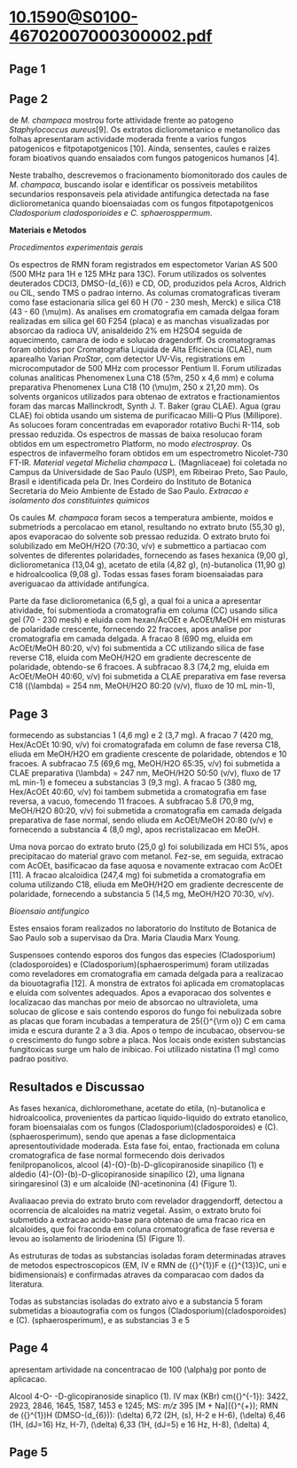 # 10.1590@S0100-46702007000300002.pdf

## Page 1



## Page 2

de _M. champaca_ mostrou forte attividade frente ao patogeno _Staphylococcus aureus_[9]. Os extratos dicliorometanico e metanolico das folhas apresentaram actividade moderada frente a varios fungos patogenicos e fitpotapotgenicos [10]. Ainda, sensentes, caules e raizes foram bioativos quando ensaiados com fungos patogenicos humanos [4].

Neste trabalho, descrevemos o fracionamento biomonitorado dos caules de _M. champaca_, buscando isolar e identificar os possiveis metabilitos secundarios responsaveis pela atividade antifungica detectada na fase dicliorometanica quando bioensaiadas com os fungos fitpotapotgenicos _Cladosporium cladosporioides e C. sphaerosppermum_.

**Materiais e Metodos**

_Procedimentos experimentais gerais_

Os espectros de RMN foram registrados em espectometor Varian AS 500 (500 MHz para 1H e 125 MHz para 13C). Forum utilizados os solventes deuterados CDCl3, DMSO-\(d_{6}\) e CD, OD, produzidos pela Acros, Aldrich ou CIL, sendo TMS o padrao interno. As columas cromatograficas tiveram como fase estacionaria silica gel 60 H (70 - 230 mesh, Merck) e silica C18 (43 - 60 \(\mu\)m). As analises em cromatografia em camada delgaa foram realizadas em silica gel 60 F254 (placa) e as manchas visualizadas por absorcao da radioca UV, anisaldeido 2% em H2SO4 seguida de aquecimento, camara de iodo e solucao dragendorff. Os cromatogramas foram obtidos por Cromatografia Liquida de Alta Eficiencia (CLAE), num aparealho Varian _ProStar_, com detector UV-Vis, registrations em microcomputador de 500 MHz com processor Pentium II. Forum utilizadas colunas analiticas Phenomenex Luna C18 (5?m, 250 x 4,6 mm) e columa preparativa Phenomenex Luna C18 (10 \(\mu\)m, 250 x 21,20 mm). Os solvents organicos utilizados para obtenao de extratos e fractionamientos foram das marcas Mallinckrodt, Synth J. T. Baker (grau CLAE). Agua (grau CLAE) foi obtida usando um sistema de purificacao Milli-Q Plus (Millipore). As solucoes foram concentradas em evaporador rotativo Buchi R-114, sob pressao reduzida. Os espectros de massas de baixa resolucao foram obtidos em um espectrometro Platform, no modo _electrospray_. Os espectros de infavermelho foram obtidos em um espectrometro Nicolet-730 FT-IR. _Material vegetal Michelia champaca_ L. (Magnliaceae) foi coletada no Campus da Universidade de Sao Paulo (USP), em Ribeirao Preto, Sao Paulo, Brasil e identificada pela Dr. Ines Cordeiro do Instituto de Botanica Secretaria do Meio Ambiente de Estado de Sao Paulo. _Extracao e isolamento dos constituintes quimicos_

Os caules _M. champaca_ foram secos a temperatura ambiente, moidos e submetriods a percolacao em etanol, resultando no extrato bruto (55,30 g), apos evaporacao do solvente sob pressao reduzida. O extrato bruto foi solubilizado em MeOH/H2O (70:30, v/v) e submettico a partiacao com solventes de diferentes polaridades, fornecendo as fases hexanica (9,00 g), dicliorometanica (13,04 g), acetato de etila (4,82 g), \(n\)-butanolica (11,90 g) e hidroalcoolica (9,08 g). Todas essas fases foram bioensaiadas para averiguacao da attividade antifungica.

Parte da fase dicliorometanica (6,5 g), a qual foi a unica a apresentar atividade, foi submentioda a cromatografia em columa (CC) usando silica gel (70 - 230 mesh) e eluida com hexan/AcOEt e AcOEt/MeOH em misturas de polaridade crescente, fornecendo 22 fracoes, apos analise por cromatografia em camada delgada. A fracao 8 (690 mg, eluida em AcOEt/MeOH 80:20, v/v) foi submentida a CC utilizando silica de fase reverse C18, eluida com MeOH/H2O em gradiente decrescente de polaridade, obtendo-se 6 fracoes. A subfracao 8.3 (74,2 mg, eluida em AcOEt/MeOH 40:60, v/v) foi submetida a CLAE preparativa em fase reversa C18 (\(\lambda\) = 254 nm, MeOH/H2O 80:20 (v/v), fluxo de 10 mL min-1),

## Page 3

formecendo as substancias 1 (4,6 mg) e 2 (3,7 mg). A fracao 7 (420 mg, Hex/AcOEt 10:90, v/v) foi cromatografada em column de fase reversa C18, eliuda em MeOH/H2O em gradiente crescente de polaridade, obtendos e 10 fracoes. A subfracao 7.5 (69,6 mg, MeOH/H2O 65:35, v/v) foi submetida a CLAE preparativa \(\lambda\) = 247 nm, MeOH/H2O 50:50 (v/v), fluxo de 17 mL min-1) e fomeceu a substancias 3 (9,3 mg). A fracao 5 (380 mg, Hex/AcOEt 40:60, v/v) foi tambem submetida a cromatografia em fase reversa, a vacuo, fomecendo 11 fracoes. A subfracao 5.8 (70,9 mg, MeOH/H2O 80:20, v/v) foi submetida a cromatografia em camada delgada preparativa de fase normal, sendo eliuda em AcOEt/MeOH 20:80 (v/v) e fornecendo a substancia 4 (8,0 mg), apos recristalizacao em MeOH.

Uma nova porcao do extrato bruto (25,0 g) foi solubilizada em HCl 5%, apos precipitacao do material gravo com metanol. Fez-se, em seguida, extracao com AcOEt, basificacao da fase aquosa e novamente extracao com AcOEt [11]. A fracao alcaloidica (247,4 mg) foi submetida a cromatografia em columa utilizando C18, eliuda em MeOH/H2O em gradiente decrescente de polaridade, fornecendo a substancia 5 (14,5 mg, MeOH/H2O 70:30, v/v).

_Bioensaio antifungico_

Estes ensaios foram realizados no laboratorio do Instituto de Botanica de Sao Paulo sob a supervisao da Dra. Maria Claudia Marx Young.

Suspensoes contendo esporos dos fungos das especies \(Cladosporium\)\(cladosporoides\) e \(Cladosporium\)\(sphaerosperimum\) foram utilizadas como reveladores em cromatografia em camada delgada para a realizacao da biouotagrafia [12]. A monstra de extratos foi aplicada em cromatoplacas e eluida com solventes adequados. Apos a evaporacao dos solventes e localizacao das manchas por meio de absorcao no ultravioleta, uma solucao de glicose e sais contendo esporos do fungo foi nebulizada sobre as placas que foram incubadas a temperatura de 25\({}^{\rm o}\) C em cama imida e escura durante 2 a 3 dia. Apos o tempo de incubacao, observou-se o crescimento do fungo sobre a placa. Nos locais onde existen substancias fungitoxicas surge um halo de inibicao. Foi utilizado nistatina (1 mg) como padrao positivo.

## Resultados e Discussao

As fases hexanica, dichloromethane, acetate do etila, \(n\)-butanolica e hidroalcoolica, provenientes da particao liquido-liquido do extrato etanolico, foram bioensaialas com os fungos \(Cladosporium\)\(cladosporoides\) e \(C\). \(sphaerosperimum\), sendo que apenas a fase diclopmentaica apresentoutividade moderada. Esta fase foi, entao, fractionada em coluna cromatografica de fase normal formecendo dois derivados fenilpropanolicos, alcool \(4\)-\(O\)-\(b\)-D-glicopiranoside sinapilico (1) e aldedio \(4\)-\(O\)-\(b\)-D-glicopiranoside sinapilico (2), uma lignana siringaresinol (3) e um alcaloide \(N\)-acetinonina (4) (Figure 1).

Avaliaacao previa do extrato bruto com revelador draggendorff, detectou a ocorrencia de alcaloides na matriz vegetal. Assim, o extrato bruto foi submetido a extracao acido-base para obtenao de uma fracao rica en alcaloides, que foi fraconda em coluna cromatografica de fase reversa e levou ao isolamento de liriodenina (5) (Figure 1).

As estruturas de todas as substancias isoladas foram determinadas atraves de metodos espectroscopicos (EM, IV e RMN de \({}^{1}\)F e \({}^{13}\)C, uni e bidimensionais) e confirmadas atraves da comparacao com dados da literatura.

Todas as substancias isoladas do extrato aivo e a substancia 5 foram submetidas a bioautografia com os fungos \(Cladosporium\)\(cladosporoides\) e \(C\). \(sphaerosperimum\), e as substancias 3 e 5

## Page 4

apresentam artividade na concentracao de 100 \(\alpha\)g por ponto de aplicacao.

Alcool 4-O- -D-glicopiranoside sinaplico (1). IV  max (KBr) cm\({}^{-1}\): 3422, 2923, 2846, 1645, 1587, 1453 e 1245; MS: _m/z_ 395 [M + Na]\({}^{+}\); RMN de \({}^{1}\)H (DMSO-\(d_{6}\)): \(\delta\) 6,72 (2H, \(s\), H-2 e H-6), \(\delta\) 6,46 (1H, \(dJ=16\) Hz, H-7), \(\delta\) 6,33 (1H, \(dJ=5\) e 16 Hz, H-8), \(\delta\) 4,

## Page 5



